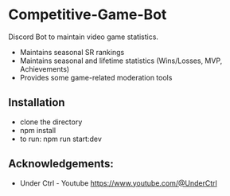 # Competitive-Game-Bot

Discord Bot to maintain video game statistics.

- Maintains seasonal SR rankings
- Maintains seasonal and lifetime statistics (Wins/Losses, MVP, Achievements)
- Provides some game-related moderation tools

## Installation

- clone the directory
- npm install 
- to run: npm run start:dev

## Acknowledgements: 
- Under Ctrl - Youtube https://www.youtube.com/@UnderCtrl
